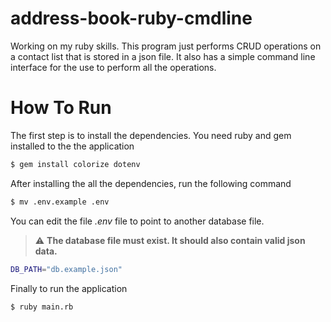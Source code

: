 # address-book-ruby-cmdline

Working on my ruby skills. This program just performs CRUD operations on a contact list that
is stored in a json file. It also has a simple command line interface for the use to perform
all the operations.

# How To Run

The first step is to install the dependencies. You need ruby and gem installed to the the application

```sh
$ gem install colorize dotenv
```

After installing the all the dependencies, run the following command

```sh
$ mv .env.example .env
```

You can edit the file *.env* file to point to another database file.

> :warning: **The database file must exist. It should also contain valid json data.**

```sh
DB_PATH="db.example.json"
```

Finally to run the application

```sh
$ ruby main.rb
```